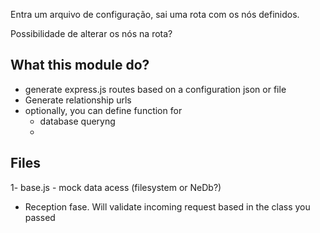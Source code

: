 Entra um arquivo de configuração, sai uma rota com os nós definidos.

Possibilidade de alterar os nós na rota?

## What this module do?
- generate express.js routes based on a configuration json or file
- Generate relationship urls
- optionally, you can define function for
  - database queryng
  - 

## Files
1- base.js - mock data acess (filesystem or NeDb?)
  - Reception fase. Will validate incoming request based in the class you passed
